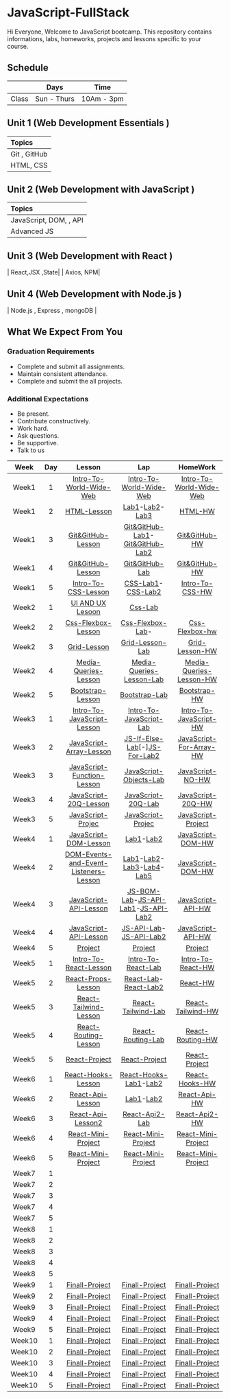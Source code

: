 # JavaScript-FullStack

Hi Everyone, Welcome to JavaScript bootcamp. This repository contains informations, labs, homeworks, projects and lessons specific to your course.

## Schedule
|  | Days | Time |
| --- | ------------- | ------------- |
| Class | Sun - Thurs  | 10Am - 3pm  |


## Unit 1 \(Web Development Essentials \)

| Topics |
| :--- |
| Git , GitHub|
| HTML, CSS |





## Unit 2 \(Web Development with JavaScript \)

| Topics |
| :--- |
| JavaScript, DOM, , API |
| Advanced JS



## Unit 3 \(Web Development with React \)

|  React,JSX ,State|
| Axios, NPM|

## Unit 4 \(Web Development with Node.js \)
| Node.js , Express , mongoDB |


## What We Expect From You
### Graduation Requirements
* Complete and submit all assignments.
* Maintain consistent attendance.
* Complete and submit the all projects.
### Additional Expectations
* Be present.
* Contribute constructively.
* Work hard.
* Ask questions.
* Be supportive.
* Talk to us


| Week | Day | Lesson | Lap | HomeWork |
|:----:|:---:|:------:|:---:|:--------:|
| Week1| 1  |[Intro-To-World-Wide-Web](https://github.com/Tuwaiq-Academy-Training/Intro-To-World-Wide-Web/blob/main/README.md)|[Intro-To-World-Wide-Web]()|[Intro-To-World-Wide-Web]()
| Week1| 2  |[HTML-Lesson](https://github.com/Tuwaiq-Academy-Training/HTML-Lesson/blob/main/README.md)|[Lab1](https://olivine-wool-1ce.notion.site/Lab1-823903b1fbd742018c9770c341212259)-[Lab2](https://stone-horn-a78.notion.site/Lab2-17d12f2e8eb342f0a7d4ce76fe6f3012)-[Lab3](https://early-wildflower-281.notion.site/D2-W2-LAB3-43a5ec43e949415faad4428f96e2177f)|[HTML-HW]()
| Week1| 3  |[Git&GitHub-Lesson](https://stone-horn-a78.notion.site/Git-0c7db9b9c2ae4672971ea0bee5502cf0)|[Git&GitHub-Lab1](https://stone-horn-a78.notion.site/git-html-Lab-0af8f37742184d9fb9bd210d00899f34)-[Git&GitHub-Lab2](https://olivine-wool-1ce.notion.site/git-html-Lab2-2d0b6be437b843759fcb0b93966da302)|[Git&GitHub-HW]()
| Week1| 4  |[Git&GitHub-Lesson](https://stone-horn-a78.notion.site/Branches-7fd645417b57431bb05a6c93ed24c040)|[Git&GitHub-Lab](https://early-wildflower-281.notion.site/W1-D4-LAB3-f230c284c3cf433b9e44b828fbe8f7fe)|[Git&GitHub-HW](https://stone-horn-a78.notion.site/GitHub-HW-b89811b403bd411b8b8867f61a474b71)
| Week1| 5  |[Intro-To-CSS-Lesson](https://github.com/Tuwaiq-Academy-Training/CSS-Lesson/blob/main/README.md)|[CSS-Lab1](https://stone-horn-a78.notion.site/CSS-Lab-78639bfd9ef841e39c8293e4c49ca373)-[CSS-Lab2](https://early-wildflower-281.notion.site/CSS-lab2-b938f4d7a1794dfdbf24b31070ef88a2)|[Intro-To-CSS-HW](https://early-wildflower-281.notion.site/PROJECT-1-18d90ca344384b1c9b9d681ec43b2af4)
| Week2| 1  |[UI AND UX Lesoon]()|[Css-Lab]()
| Week2| 2  |[Css-Flexbox-Lesson](https://css-tricks.com/snippets/css/a-guide-to-flexbox/)|[Css-Flexbox-Lab](https://early-wildflower-281.notion.site/Flex-box-Lab-57e7c9c475b04e649f4525727c273405)-|[Css-Flexbox-hw](https://early-wildflower-281.notion.site/Lab2-flexbox-fdd814aff9cd45488edf68c70cc4ebb0)
| Week2| 3   |[Grid-Lesson](https://css-tricks.com/snippets/css/complete-guide-grid/)|[Grid-Lesson-Lab](https://early-wildflower-281.notion.site/Gride-LAB1-ec5fc23d3d224e0aaed0111c0220b5a6)|[Grid-Lesson-HW](https://early-wildflower-281.notion.site/Grid-HW-4b670bf0223541c7a2e960e835dc2b92)
| Week2| 4   |[Media-Queries-Lesson]()|[Media-Queries-Lesson-Lab](https://www.dropbox.com/scl/fi/dnvlclpqgs106curhrpqm/.paper?dl=0&rlkey=16d6r5b2kkqdrgpic1emzdojk)|[Media-Queries-Lesson-HW](https://early-wildflower-281.notion.site/media-query-hw-b0bd5654c3824e1c881f1f4ba93ae8c6)
| Week2| 5  |[Bootstrap-Lesson]()|[Bootstrap-Lab]()|[Bootstrap-HW]()
| Week3| 1  |[Intro-To-JavaScript-Lesson]()|[Intro-To-JavaScript-Lab]()|[Intro-To-JavaScript-HW]()
| Week3| 2  |[JavaScript-Array-Lesson]()|[JS-If-Else-Lab]()[-][JS-For-Lab2]()|[JavaScript-For-Array-HW]()
| Week3| 3  |[JavaScript-Function-Lesson]()|[JavaScript-Objects-Lab]()|[JavaScript-NO-HW]()
| Week3| 4  |[JavaScript-20Q-Lesson]()|[JavaScript-20Q-Lab]()|[JavaScript-20Q-HW]()
| Week3| 5  |[JavaScript-Projec]()|[JavaScript-Projec]()|[JavaScript-Project]()
| Week4| 1  |[JavaScript-DOM-Lesson]()|[Lab1]()-[Lab2]()|[JavaScript-DOM-HW]()
| Week4| 2   |[DOM-Events-and-Event-Listeners-Lesson]()|[Lab1]()-[Lab2]()-[Lab3]()-[Lab4]()-[Lab5]()|[JavaScript-DOM-HW]()
| Week4| 3   |[JavaScript-API-Lesson]()|[JS-BOM-Lab]()-[JS-API-Lab1]()-[JS-API-Lab2]()|[JavaScript-API-HW]()
| Week4| 4   |[JavaScript-API-Lesson]()|[JS-API-Lab]()-[JS-API-Lab2]()|[JavaScript-API-HW]()
| Week4| 5   |[Project]()|[Project]()|[Project]()
| Week5| 1   |[Intro-To-React-Lesson]()|[Intro-To-React-Lab]()|[Intro-To-React-HW]()
| Week5| 2    |[React-Props-Lesson]()|[React-Lab]()-[React-Lab2]()|[React-HW]() 
| Week5| 3   |[React-Tailwind-Lesson]()|[React-Tailwind-Lab]()|[React-Tailwind-HW]()
| Week5| 4   |[React-Routing-Lesson]()|[React-Routing-Lab]()|[React-Routing-HW]()
| Week5| 5   |[React-Project]()|[React-Project]()|[React-Project]()
| Week6| 1   |[React-Hooks-Lesson]()|[React-Hooks-Lab1]()-[Lab2]()|[React-Hooks-HW]()
| Week6| 2   |[React-Api-Lesson]()|[Lab1]()-[Lab2]()|[React-Api-HW]()
| Week6| 3   |[React-Api-Lesson2]()|[React-Api2-Lab]()|[React-Api2-HW]()
| Week6| 4   |[React-Mini-Project]()|[React-Mini-Project]()|[React-Mini-Project]()
| Week6| 5   |[React-Mini-Project]()|[React-Mini-Project]()|[React-Mini-Project]()
| Week7| 1  |
| Week7| 2  |
| Week7| 3  |
| Week7| 4  |
| Week7| 5  |
| Week8| 1 |
| Week8| 2 |
| Week8| 3 |
| Week8| 4 |
| Week8| 5 |
| Week9| 1  |[Finall-Project]()|[Finall-Project]()|[Finall-Project]()
| Week9| 2  |[Finall-Project]()|[Finall-Project]()|[Finall-Project]()
| Week9| 3  |[Finall-Project]()|[Finall-Project]()|[Finall-Project]()
| Week9| 4  |[Finall-Project]()|[Finall-Project]()|[Finall-Project]()
| Week9| 5  |[Finall-Project]()|[Finall-Project]()|[Finall-Project]()
| Week10| 1  |[Finall-Project]()|[Finall-Project]()|[Finall-Project]()
| Week10| 2  |[Finall-Project]()|[Finall-Project]()|[Finall-Project]()
| Week10| 3  |[Finall-Project]()|[Finall-Project]()|[Finall-Project]()
| Week10| 4  |[Finall-Project]()|[Finall-Project]()|[Finall-Project]()
| Week10| 5  |[Finall-Project]()|[Finall-Project]()|[Finall-Project]()





